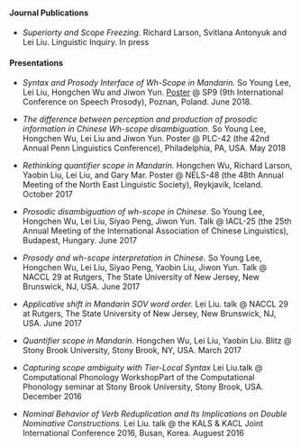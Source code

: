 #### Journal Publications

- _Superiorty and Scope Freezing_. Richard Larson, Svitlana Antonyuk and Lei Liu. Linguistic Inquiry. In press

#### Presentations

- _Syntax and Prosody Interface of Wh-Scope in Mandarin._ So Young Lee, Lei Liu, Hongchen Wu and Jiwon Yun.  [Poster](https://github.com/leiliu2/leiliu2.github.io/blob/master/output/sp18_poster_pdf.pdf) @ SP9 (9th International Conference on Speech Prosody), Poznan, Poland. June 2018.

- _The difference between perception and production of prosodic information in Chinese Wh-scope disambiguation._ So Young Lee, Hongchen Wu, Lei Liu and Jiwon Yun.  Poster @ PLC-42 (the 42nd Annual Penn Linguistics Conference), Philadelphia, PA, USA. May 2018

- _Rethinking quantifier scope in Mandarin._ Hongchen Wu, Richard Larson, Yaobin Liu, Lei Liu, and Gary Mar. Poster @ NELS-48 (the 48th Annual Meeting of the North East Linguistic Society), Reykjavík, Iceland. October 2017

- _Prosodic disambiguation of wh-scope in Chinese._ So Young Lee, Hongchen Wu, Lei Liu, Siyao Peng, Jiwon Yun. Talk @ IACL-25 (the 25th Annual Meeting of the International Association of Chinese Linguistics), Budapest, Hungary. June 2017

- _Prosody and wh-scope interpretation in Chinese._ So Young Lee, Hongchen Wu, Lei Liu, Siyao Peng, Yaobin Liu, Jiwon Yun. Talk @ NACCL 29 at Rutgers, The State University of New Jersey, New Brunswick, NJ, USA. June 2017

- _Applicative shift in Mandarin SOV word order._ Lei Liu. talk @ NACCL 29 at Rutgers, The State University of New Jersey, New Brunswick, NJ, USA. June 2017

- _Quantifier scope in Mandarin._ Hongchen Wu, Lei Liu, Yaobin Liu. Blitz @ Stony Brook University, Stony Brook, NY, USA. March 2017


-  _Capturing scope ambiguity with Tier-Local Syntax_ Lei Liu.talk @ Computational Phonology WorkshopPart of the Computational Phonology seminar at Stony Brook University, Stony Brook, USA. December 2016 
 

- _Nominal Behavior of Verb Reduplication and Its Implications on Double Nominative Constructions._ Lei Liu.  talk @ the KALS & KACL Joint International Conference 2016, Busan, Korea. Auguest 2016  
